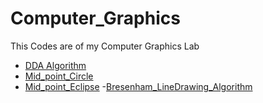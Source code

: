# Computer_Graphics
This Codes are of my Computer Graphics Lab 
- [DDA Algorithm](https://github.com/neerajsingh116/Computer_Graphics/blob/master/DDA_Alogrithm)
- [Mid_point_Circle](https://github.com/neerajsingh116/Computer_Graphics/blob/master/Mid_point_Circle)
- [Mid_point_Eclipse](https://github.com/neerajsingh116/Computer_Graphics/blob/master/Mid_point_Eclipse)
-[Bresenham_LineDrawing_Algorithm](https://github.com/neerajsingh116/Computer_Graphics/blob/master/Bresenham_LineDrawing_Algorithm)
